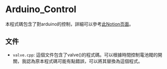 # Arduino_Control

本程式碼包含了對arduino的控制，詳細可以參考[此Notion页面](https://www.notion.so/Arduino-trace-code-697287b039d5439dbd13ebdabb0b6dad#9cbff0aa142a460b8e604e2f174582f1)。

## 文件

- `valve.cpp`: 這個文件包含了valve()的程式碼。可以根據時間控制電池閥的開關，我認為原本程式碼可能有點錯誤，可以將其替換為這個程式。





